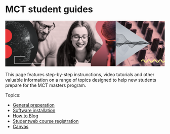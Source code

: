 # MCT student guides

![mct-banner](assets/img/mct-banner.png)

This page features step-by-step instrunctions, video tutorials and other valuable information on a range of topics designed to help new students prepare for the MCT masters program.

Topics:
* [General preperation](https://github.com/MCT-master/Guides/wiki/Preparation)
* [Software installation](https://github.com/MCT-master/Guides/wiki/Software)
* [How to Blog](https://github.com/MCT-master/Guides/wiki/Blog)
* [Studentweb course registration](https://github.com/MCT-master/Guides/wiki/Course-Registration)
* [Canvas](https://github.com/MCT-master/Guides/wiki/Canvas)
